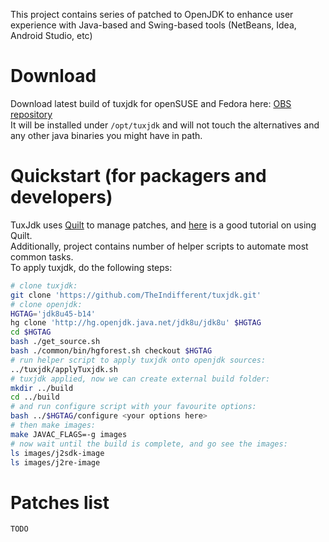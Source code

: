 This project contains series of patched to OpenJDK to enhance user experience with Java-based and Swing-based tools (NetBeans, Idea, Android Studio, etc)

# Download
Download latest build of tuxjdk for openSUSE and Fedora here:
[OBS repository](http://download.opensuse.org/repositories/home:/TheIndifferent:/tuxjdk/)<br/>
It will be installed under `/opt/tuxjdk` and will not touch the alternatives and
any other java binaries you might have in path.

# Quickstart (for packagers and developers)

TuxJdk uses [Quilt](http://en.wikipedia.org/wiki/Quilt_(software)) to manage patches, and [here](http://www.suse.de/~agruen/quilt.pdf) is a good tutorial on using Quilt.<br/>
Additionally, project contains number of helper scripts to automate most common tasks.<br/>
To apply tuxjdk, do the following steps:

```bash
# clone tuxjdk:
git clone 'https://github.com/TheIndifferent/tuxjdk.git'
# clone openjdk:
HGTAG='jdk8u45-b14'
hg clone 'http://hg.openjdk.java.net/jdk8u/jdk8u' $HGTAG
cd $HGTAG
bash ./get_source.sh
bash ./common/bin/hgforest.sh checkout $HGTAG
# run helper script to apply tuxjdk onto openjdk sources:
../tuxjdk/applyTuxjdk.sh
# tuxjdk applied, now we can create external build folder:
mkdir ../build
cd ../build
# and run configure script with your favourite options:
bash ../$HGTAG/configure <your options here>
# then make images:
make JAVAC_FLAGS=-g images
# now wait until the build is complete, and go see the images:
ls images/j2sdk-image
ls images/j2re-image
```

# Patches list
```
TODO
```
